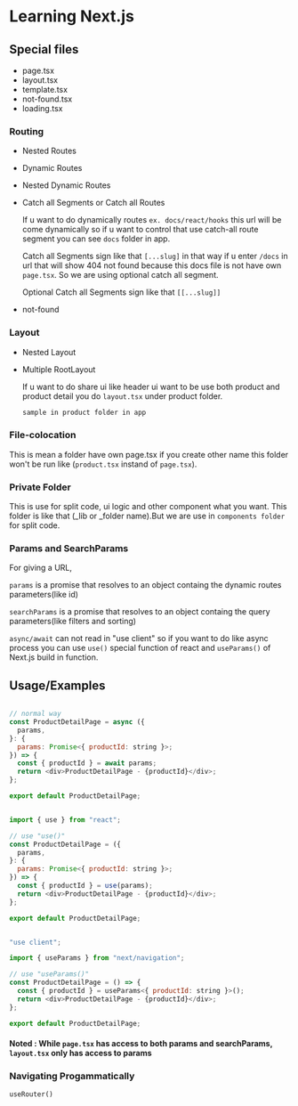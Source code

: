 # Learning Next.js

## Special files

- page.tsx
- layout.tsx
- template.tsx
- not-found.tsx
- loading.tsx

### Routing

- Nested Routes
- Dynamic Routes
- Nested Dynamic Routes
- Catch all Segments or Catch all Routes

  If u want to do dynamically routes `ex. docs/react/hooks` this url will be come dynamically so if u want to control that use catch-all route segment you can see `docs` folder in app.

  Catch all Segments sign like that `[...slug]` in that way if u enter `/docs` in url that will show 404 not found because this docs file is not have own `page.tsx`. So we are using optional catch all segment.

  Optional Catch all Segments sign like that `[[...slug]]`

- not-found

### Layout

- Nested Layout
- Multiple RootLayout

  If u want to do share ui like header ui want to be use both product and product detail you do `layout.tsx` under product folder.

  ```bash
  sample in product folder in app
  ```

### File-colocation

This is mean a folder have own page.tsx if you create other name this folder won't be run like (`product.tsx` instand of `page.tsx`).

### Private Folder

This is use for split code, ui logic and other component what you want. This folder is like that (\_lib or \_folder name).But we are use in `components folder` for split code.

### Params and SearchParams

For giving a URL,

`params` is a promise that resolves to an object containg the dynamic routes parameters(like id)

`searchParams` is a promise that resolves to an object containg the query parameters(like filters and sorting)

`async/await` can not read in "use client" so if you want to do like async process you can use `use()` special function of react and `useParams()` of Next.js build in function.

## Usage/Examples

```javascript

// normal way
const ProductDetailPage = async ({
  params,
}: {
  params: Promise<{ productId: string }>;
}) => {
  const { productId } = await params;
  return <div>ProductDetailPage - {productId}</div>;
};

export default ProductDetailPage;
```

```javascript

import { use } from "react";

// use "use()"
const ProductDetailPage = ({
  params,
}: {
  params: Promise<{ productId: string }>;
}) => {
  const { productId } = use(params);
  return <div>ProductDetailPage - {productId}</div>;
};

export default ProductDetailPage;
```

```javascript

"use client";

import { useParams } from "next/navigation";

// use "useParams()"
const ProductDetailPage = () => {
  const { productId } = useParams<{ productId: string }>();
  return <div>ProductDetailPage - {productId}</div>;
};

export default ProductDetailPage;
```

#### Noted : While `page.tsx` has access to both params and searchParams, `layout.tsx` only has access to params

### Navigating Progammatically

`useRouter()`
